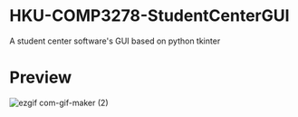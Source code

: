 # HKU-COMP3278-StudentCenterGUI

A student center software's GUI based on python tkinter

# Preview

![ezgif com-gif-maker (2)](https://user-images.githubusercontent.com/78750074/209082700-0f04d43a-8fd3-4cdc-a8af-bad351e9f165.gif)
